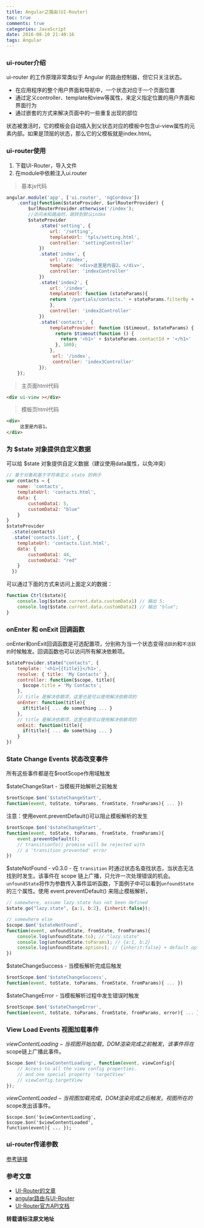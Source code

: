 ```yaml
---
title: Angular之路由(UI-Router)
toc: true
comments: true
categories: JavaScript
date: 2016-08-10 21:40:16
tags: Angular
---
```


### ui-router介绍
ui-router 的工作原理非常类似于 Angular 的路由控制器，但它只关注状态。

* 在应用程序的整个用户界面和导航中，一个状态对应于一个页面位置
* 通过定义controller、template和view等属性，来定义指定位置的用户界面和界面行为
* 通过嵌套的方式来解决页面中的一些重复出现的部位

状态被激活时，它的模板会自动插入到父状态对应的模板中包含ui-view属性的元素内部。如果是顶层的状态，那么它的父模板就是index.html。
<!-- more -->
### ui-router使用
1. 下载UI-Router，导入文件
2. 在module中依赖注入ui.router

>基本js代码

```js
angular.module('app', ['ui.router', 'ngCordova'])
    .config(function($stateProvider, $urlRouterProvider) {
        $urlRouterProvider.otherwise('/index');
        //访问未知路由时，跳转到默认index
        $stateProvider
            .state('setting', {
                url: '/setting',
                templateUrl: 'tpls/setting.html',
                controller: 'settingController'
            })
            .state('index', {
                url: '/index',
                template: '<div>这里是内容2。</div>',
                controller: 'indexController'
            })
            .state('index2', {
                url: '/index',
                templateUrl: function (stateParams){
                return '/partials/contacts.' + stateParams.filterBy + '.html';
                },
                controller: 'index2Controller'
            })
            .state('contacts', {
                templateProvider: function ($timeout, $stateParams) {
                  return $timeout(function () {
                    return '<h1>' + $stateParams.contactId + '</h1>'
                  }, 100);
                },
                 url: '/index',
                 controller: 'index3Controller'
            }); 
    });
```

>主页面html代码
```html
<div ui-view ></div>
```
>模板页html代码
```html
<div>
     这里是内容1。  
</div>
```

### 为 $state 对象提供自定义数据

可以给 $state 对象提供自定义数据（建议使用data属性，以免冲突）
```js
// 基于对象和基于字符串定义 state 的例子
var contacts = { 
    name: 'contacts',
    templateUrl: 'contacts.html',
    data: {
        customData1: 5,
        customData2: "blue"
    }  
}
$stateProvider
  .state(contacts)
  .state('contacts.list', {
    templateUrl: 'contacts.list.html',
    data: {
        customData1: 44,
        customData2: "red"
    } 
  })
```
可以通过下面的方式来访问上面定义的数据：
```js
function Ctrl($state){
    console.log($state.current.data.customData1) // 输出 5;
    console.log($state.current.data.customData2) // 输出 "blue";
}
```
### onEnter 和 onExit 回调函数
onEnter和onExit回调函数是可选配置项，分别称为当一个状态变得`活跃的`和`不活跃的`时候触发。回调函数也可以访问所有解决依赖项。
```js
$stateProvider.state("contacts", {
    template: '<h1>{{title}}</h1>',
    resolve: { title: 'My Contacts' },
    controller: function($scope, title){
      $scope.title = 'My Contacts';
    },
    // title 是解决依赖项，这里也是可以使用解决依赖项的
    onEnter: function(title){ 
      if(title){ ... do something ... }
    },
    // title 是解决依赖项，这里也是可以使用解决依赖项的
    onExit: function(title){
      if(title){ ... do something ... }
    }
})
```

### State Change Events 状态改变事件
所有这些事件都是在$rootScope作用域触发

$stateChangeStart - 当模板开始解析之前触发
```js
$rootScope.$on('$stateChangeStart', 
function(event, toState, toParams, fromState, fromParams){ ... })
```
注意：使用event.preventDefault()可以阻止模板解析的发生
```js
$rootScope.$on('$stateChangeStart', 
function(event, toState, toParams, fromState, fromParams){ 
    event.preventDefault(); 
    // transitionTo() promise will be rejected with 
    // a 'transition prevented' error
})
```
$stateNotFound - v0.3.0 - 在 `transition` 时通过状态名查找状态，当状态无法找到时发生。该事件在 scope 链上广播，只允许一次处理错误的机会。`unfoundState`将作为参数传入事件监听函数，下面例子中可以看到`unfoundState`的三个属性。使用 event.preventDefault() 来阻止模板解析，
```js
// somewhere, assume lazy.state has not been defined
$state.go("lazy.state", {a:1, b:2}, {inherit:false});

// somewhere else
$scope.$on('$stateNotFound', 
function(event, unfoundState, fromState, fromParams){ 
    console.log(unfoundState.to); // "lazy.state"
    console.log(unfoundState.toParams); // {a:1, b:2}
    console.log(unfoundState.options); // {inherit:false} + default options
})
```
$stateChangeSuccess - 当模板解析完成后触发
```js
$rootScope.$on('$stateChangeSuccess', 
function(event, toState, toParams, fromState, fromParams){ ... })
```
$stateChangeError - 当模板解析过程中发生错误时触发
```js
$rootScope.$on('$stateChangeError', 
function(event, toState, toParams, fromState, fromParams, error){ ... })
```
### View Load Events 视图加载事件

$viewContentLoading - 当视图开始加载，DOM渲染完成之前触发，该事件将在$scope链上广播此事件。

```js
$scope.$on('$viewContentLoading', function(event, viewConfig){ 
    // Access to all the view config properties.
    // and one special property 'targetView'
    // viewConfig.targetView 
});
```

$viewContentLoaded - 当视图加载完成，DOM渲染完成之后触发，视图所在的$scope发出该事件。

```
$scope.$on('$viewContentLoading', 
$scope.$on('$viewContentLoaded', 
function(event){ ... });
```

### ui-router传递参数

[参考链接](http://11136488.blog.51cto.com/11126488/1755077)



### 参考文章

* [UI-Router的文章](http://bubkoo.com/2014/01/02/angular/ui-router/guide/index/)
* [angular路由与UI-Router](http://www.cnblogs.com/lovesueee/p/4442509.html)
* [UI-Router官方API文档](https://ui-router.github.io/docs/latest/)

**转载请标注原文地址**                           

